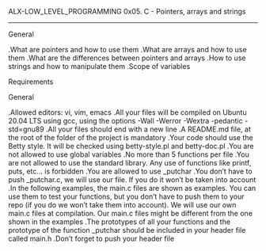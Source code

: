 ALX-LOW_LEVEL_PROGRAMMING
0x05. C - Pointers, arrays and strings
___

General

.What are pointers and how to use them
.What are arrays and how to use them
.What are the differences between pointers and arrays
.How to use strings and how to manipulate them
.Scope of variables

Requirements


General

.Allowed editors: vi, vim, emacs
.All your files will be compiled on Ubuntu 20.04 LTS using gcc, using the options -Wall -Werror -Wextra -pedantic -std=gnu89
.All your files should end with a new line
.A README.md file, at the root of the folder of the project is mandatory
.Your code should use the Betty style. It will be checked using betty-style.pl and betty-doc.pl
.You are not allowed to use global variables
.No more than 5 functions per file
.You are not allowed to use the standard library. Any use of functions like printf, puts, etc… is forbidden
.You are allowed to use _putchar
.You don’t have to push _putchar.c, we will use our file. If you do it won’t be taken into account
.In the following examples, the main.c files are shown as examples. You can use them to test your functions, but you don’t have to push them to your repo (if you do we won’t take them into account). We will use our own main.c files at compilation. Our main.c files might be different from the one shown in the examples
.The prototypes of all your functions and the prototype of the function _putchar should be included in your header file called main.h
.Don’t forget to push your header file
